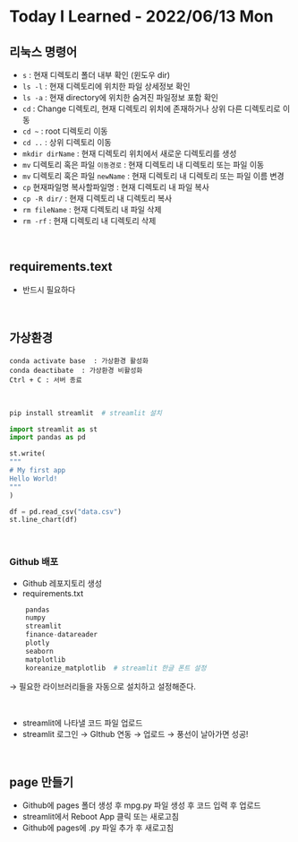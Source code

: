 # Today I Learned - 2022/06/13 Mon

## 리눅스 명령어

- `s` : 현재 디렉토리 폴더 내부 확인 (윈도우 dir)
- `ls -l` : 현재 디렉토리에 위치한 파일 상세정보 확인
- `ls -a` : 현재 directory에 위치한 숨겨진 파일정보 포함 확인
- `cd` : Change 디렉토리, 현재 디렉토리 위치에 존재하거나 상위 다른 디렉토리로 이동
- `cd ~` : root 디렉토리 이동
- `cd ..` : 상위 디렉토리 이동
- `mkdir dirName` : 현재 디렉토리 위치에서 새로운 디렉토리를 생성
- `mv` 디렉토리 혹은 파일 `이동경로` : 현재 디렉토리 내 디렉토리 또는 파일 이동
- `mv` 디렉토리 혹은 파일 `newName` : 현재 디렉토리 내 디렉토리 또는 파일 이름 변경
- `cp` 현재파일명 복사할파일명 : 현재 디렉토리 내 파일 복사
- `cp -R dir/` : 현재 디렉토리 내 디렉토리 복사
- `rm fileName` : 현재 디렉토리 내 파일 삭제
- `rm -rf` : 현재 디렉토리 내 디렉토리 삭제

<br>

## requirements.text
- 반드시 필요하다

<br>

## 가상환경
```
conda activate base  : 가상환경 활성화
conda deactibate  : 가상환경 비활성화
Ctrl + C : 서버 종료
```

<br>

```python
pip install streamlit  # streamlit 설치

import streamlit as st
import pandas as pd

st.write(
"""
# My first app
Hello World!
"""
)

df = pd.read_csv("data.csv")
st.line_chart(df)
```

<br>

### Github 배포
- Github 레포지토리 생성
- requirements.txt
```python
    pandas
    numpy
    streamlit
    finance-datareader
    plotly
    seaborn
    matplotlib
    koreanize_matplotlib  # streamlit 한글 폰트 설정
```
→ 필요한 라이브러리들을 자동으로 설치하고 설정해준다.

<br>

- streamlit에 나타낼 코드 파일 업로드
- streamlit 로그인 → GIthub 연동 → 업로드 → 풍선이 날아가면 성공!

<br>

## page 만들기
- Github에 pages 폴더 생성 후 mpg.py 파일 생성 후 코드 입력 후 업로드
- streamlit에서 Reboot App 클릭 또는 새로고침
- Github에 pages에 .py 파일 추가 후 새로고침
